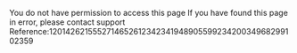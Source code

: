 You do not have permission to access this page If you have found this page in error, please contact support Reference:120142621555271465261234234194890559923420034968299102359